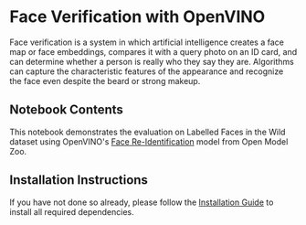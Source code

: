 # Face Verification with OpenVINO

<!-- [![Binder](https://mybinder.org/badge_logo.svg)](https://mybinder.org/v2/gh/openvinotoolkit/openvino_notebooks/HEAD?filepath=notebooks%2F213-question-answering%2F213-question-answering.ipynb) -->

<!-- <img src="https://user-images.githubusercontent.com/4547501/152571639-ace628b2-e3d2-433e-8c28-9a5546d76a86.gif"> -->


Face verification is a system in which artificial intelligence creates a face map or face embeddings, compares it with a query photo on an ID card, and can determine whether a person is really who they say they are. Algorithms can capture the characteristic features of the appearance and recognize the face even despite the beard or strong makeup.

## Notebook Contents

This notebook demonstrates the evaluation on Labelled Faces in the Wild dataset using OpenVINO's [Face Re-Identification](https://github.com/openvinotoolkit/open_model_zoo/tree/master/models/intel/face-reidentification-retail-0095) model from Open Model Zoo.

## Installation Instructions

If you have not done so already, please follow the [Installation Guide](../../README.md) to install all required dependencies.
